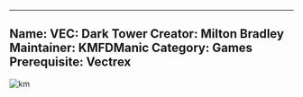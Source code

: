 -----------------------
Name: VEC: Dark Tower
Creator: Milton Bradley
Maintainer: KMFDManic
Category: Games
Prerequisite: Vectrex
-----------------------
![km](https://i.imgur.com/a2sInR7.png)
